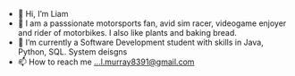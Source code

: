 - 👋 Hi, I’m Liam
- 👀 I am a passsionate motorsports fan, avid sim racer, videogame enjoyer and rider of motorbikes. I also like plants and baking bread.
- 🌱 I’m currently a Software Development student with skills in Java, Python, SQL. System deisgns 
- 📫 How to reach me ...l.murray8391@gmail.com

<!---
LiamMurray433/LiamMurray433 is a ✨ special ✨ repository because its `README.md` (this file) appears on your GitHub profile.
You can click the Preview link to take a look at your changes.
--->
